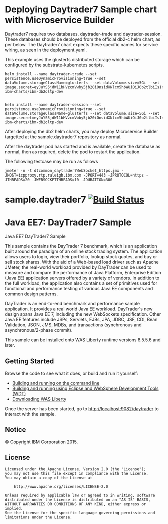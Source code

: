 # Deploying Daytrader7 Sample chart with Microservice Builder 

Daytrader7 requires two databases. daytrader-trade and daytrader-session. These databases should be deployed from the official db2-c helm chart, as per below. The Daytrader7 chart expects these specific names for service wiring, as seen in the deployment.yaml.

This example uses the glusterfs distributed storage which can be configured by the substrate-kubernetes scripts. 

```
helm install --name daytrader-trade --set persistence.useDynamicProvisioning=true --set dataVolume.storageClassName=glusterfs --set dataVolume.size=5Gi --set image.secret=eyJuYS5jdW11bHVzcmVwby5jb20iOnsidXNlcm5hbWUiOiJ0b2tlbiIsInBhc3N3b3JkIjoiOTkxOTE5NGIwMDU3MDM0N2FmZTA1YmQzNjljN2Y3MmYiLCJlbWFpbCI6ImlkZWxpZGphQGNhLmlibS5jb20iLCJhdXRoIjoiZEc5clpXNDZPVGt4T1RFNU5HSXdNRFUzTURNME4yRm1aVEExWW1Rek5qbGpOMlkzTW1ZPSJ9fQ== ibm-charts/ibm-db2oltp-dev 


helm install --name daytrader-session --set persistence.useDynamicProvisioning=true --set dataVolume.storageClassName=glusterfs --set dataVolume.size=5Gi --set image.secret=eyJuYS5jdW11bHVzcmVwby5jb20iOnsidXNlcm5hbWUiOiJ0b2tlbiIsInBhc3N3b3JkIjoiOTkxOTE5NGIwMDU3MDM0N2FmZTA1YmQzNjljN2Y3MmYiLCJlbWFpbCI6ImlkZWxpZGphQGNhLmlibS5jb20iLCJhdXRoIjoiZEc5clpXNDZPVGt4T1RFNU5HSXdNRFUzTURNME4yRm1aVEExWW1Rek5qbGpOMlkzTW1ZPSJ9fQ== ibm-charts/ibm-db2oltp-dev 
```

After deploying the db2 helm charts, you may deploy Microservice Builder targetted at the sample.daytrader7 repository as normal.

After the daytrader pod has started and is available, create the database as normal, then as required, delete the pod to restart the application.

The following testcase may be run as follows

```
jmeter -n -t dtcommon_daytrader7WebSocket_https.jmx -JHOST=icpproxy.rtp.raleigh.ibm.com -JPORT=443 -JPROTOCOL=https -JTHREADS=20 -JWEBSOCKETTHREADS=10 -JDURATION=300
```

# sample.daytrader7 [![Build Status](https://travis-ci.org/WASdev/sample.daytrader7.svg?branch=master)](https://travis-ci.org/WASdev/sample.daytrader7)

# Java EE7: DayTrader7 Sample

Java EE7 DayTrader7 Sample


This sample contains the DayTrader 7 benchmark, which is an application built around the paradigm of an online stock trading system. The application allows users to login, view their portfolio, lookup stock quotes, and buy or sell stock shares. With the aid of a Web-based load driver such as Apache JMeter, the real-world workload provided by DayTrader can be used to measure and compare the performance of Java Platform, Enterprise Edition (Java EE) application servers offered by a variety of vendors. In addition to the full workload, the application also contains a set of primitives used for functional and performance testing of various Java EE components and common design patterns.

DayTrader is an end-to-end benchmark and performance sample application. It provides a real world Java EE workload. DayTrader's new design spans Java EE 7, including the new WebSockets specification. Other Java EE features include JSPs, Servlets, EJBs, JPA, JDBC, JSF, CDI, Bean Validation, JSON, JMS, MDBs, and transactions (synchronous and asynchronous/2-phase commit).

This sample can be installed onto WAS Liberty runtime versions 8.5.5.6 and later.

## Getting Started

Browse the code to see what it does, or build and run it yourself:
* [Building and running on the command line](/docs/Using-cmd-line.md)
* [Building and running using Eclipse and WebSphere Development Tools (WDT)](/docs/Using-WDT.md)
* [Downloading WAS Liberty](/docs/Downloading-WAS-Liberty.md)

Once the server has been started, go to [http://localhost:9082/daytrader](http://localhost:9082/daytrader) to interact with the sample.

## Notice

© Copyright IBM Corporation 2015.

## License

```text
Licensed under the Apache License, Version 2.0 (the "License");
you may not use this file except in compliance with the License.
You may obtain a copy of the License at

    http://www.apache.org/licenses/LICENSE-2.0

Unless required by applicable law or agreed to in writing, software
distributed under the License is distributed on an "AS IS" BASIS,
WITHOUT WARRANTIES OR CONDITIONS OF ANY KIND, either express or implied.
See the License for the specific language governing permissions and
limitations under the License.
````
